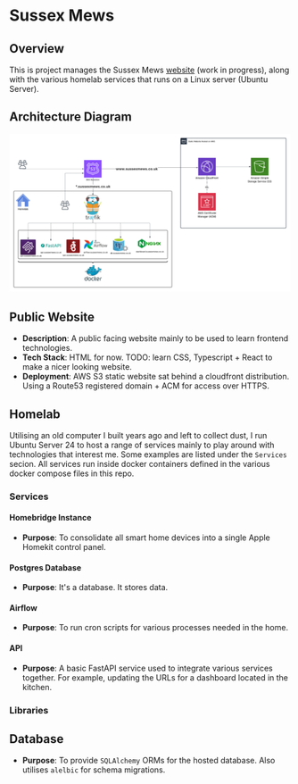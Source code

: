 # Sussex Mews

## Overview
This is project manages the Sussex Mews [website](https://sussexmews.co.uk) (work in progress), along with the various homelab services that runs on a Linux server (Ubuntu Server).

## Architecture Diagram
![architecture](architecture.png)



## Public Website
- **Description**: A public facing website mainly to be used to learn frontend technologies.
- **Tech Stack**: HTML for now. TODO: learn CSS, Typescript + React to make a nicer looking website.
- **Deployment**: AWS S3 static website sat behind a cloudfront distribution. Using a Route53 registered domain + ACM for access over HTTPS.

## Homelab
Utilising an old computer I built years ago and left to collect dust, I run Ubuntu Server 24 to host a range of services mainly to play around with technologies that interest me. Some examples are listed under the `Services` secion. All services run inside docker containers defined in the various docker compose files in this repo.

### Services

#### Homebridge Instance
- **Purpose**: To consolidate all smart home devices into a single Apple Homekit control panel.

#### Postgres Database
- **Purpose**: It's a database. It stores data.

#### Airflow
- **Purpose**: To run cron scripts for various processes needed in the home.

#### API
- **Purpose**: A basic FastAPI service used to integrate various services together. For example, updating the URLs for a dashboard located in the kitchen.

### Libraries

## Database
- **Purpose**: To provide `SQLAlchemy` ORMs for the hosted database. Also utilises `alelbic` for schema migrations.
